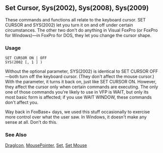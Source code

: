 ## Set Cursor, Sys(2002), Sys(2008), Sys(2009)

These commands and functions all relate to the keyboard cursor. SET CURSOR and SYS(2002) let you turn it on and off under certain circumstances. The other two don't do anything in Visual FoxPro (or FoxPro for Windows)&mdash;in FoxPro for DOS, they let you change the cursor shape.

### Usage

```foxpro
SET CURSOR ON | OFF
SYS(2002 [, 1 ] )
```

Without the optional parameter, SYS(2002) is identical to SET CURSOR OFF&mdash;both turn off the keyboard cursor. (They don't affect the mouse cursor.) With the parameter, it turns it back on, just like SET CURSOR ON. However, they affect the cursor only when certain commands are executing. The only one of those commands you're likely to use in VFP is WAIT, but only its most basic form is affected; if you use WAIT WINDOW, these commands don't affect you.

Way back in FoxBase+ days, we used this stuff occasionally to exercise more control over what the user saw. In Windows, it doesn't make any sense at all. Don't do this. 

### See Also

[DragIcon](s4g356.md), [MousePointer](s4g609.md), [Set](s4g126.md), [Set Mouse](s4g138.md)